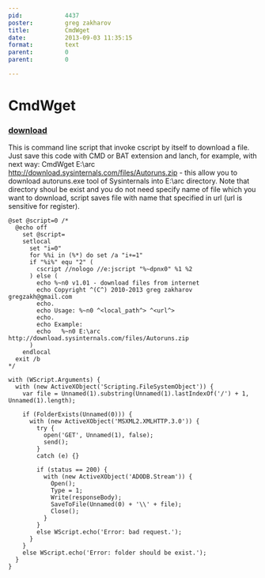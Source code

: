 ```yaml
---
pid:            4437
poster:         greg zakharov
title:          CmdWget
date:           2013-09-03 11:35:15
format:         text
parent:         0
parent:         0

---
```


# CmdWget

### [download](4437.txt)

This is command line script that invoke cscript by itself to download a file. Just save this code with CMD or BAT extension and lanch, for example, with next way: CmdWget E:\arc http://download.sysinternals.com/files/Autoruns.zip - this allow you to download autoruns.exe tool of Sysinternals into E:\arc directory. Note that directory shoul be exist and you do not need specify name of file which you want to download, script saves file with name that specified in url (url is sensitive for register).

```text
@set @script=0 /*
  @echo off
    set @script=
    setlocal
      set "i=0"
      for %%i in (%*) do set /a "i+=1"
      if "%i%" equ "2" (
        cscript //nologo //e:jscript "%~dpnx0" %1 %2
      ) else (
        echo %~n0 v1.01 - download files from internet
        echo Copyright ^(C^) 2010-2013 greg zakharov gregzakh@gmail.com
        echo.
        echo Usage: %~n0 ^<local_path^> ^<url^>
        echo.
        echo Example:
        echo   %~n0 E:\arc http://download.sysinternals.com/files/Autoruns.zip
      )
    endlocal
  exit /b
*/

with (WScript.Arguments) {
  with (new ActiveXObject('Scripting.FileSystemObject')) {
    var file = Unnamed(1).substring(Unnamed(1).lastIndexOf('/') + 1, Unnamed(1).length);
    
    if (FolderExists(Unnamed(0))) {
      with (new ActiveXObject('MSXML2.XMLHTTP.3.0')) {
        try {
          open('GET', Unnamed(1), false);
          send();
        }
        catch (e) {}
        
        if (status == 200) {
          with (new ActiveXObject('ADODB.Stream')) {
            Open();
            Type = 1;
            Write(responseBody);
            SaveToFile(Unnamed(0) + '\\' + file);
            Close();
          }
        }
        else WScript.echo('Error: bad request.');
      }
    }
    else WScript.echo('Error: folder should be exist.');
  }
}
```

